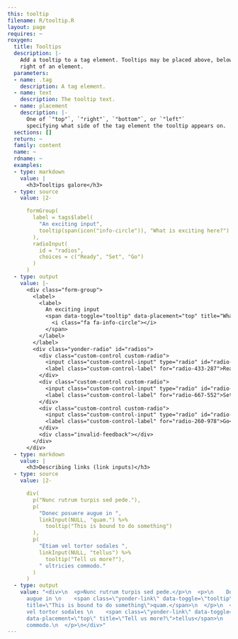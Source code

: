 ```yaml
---
this: tooltip
filename: R/tooltip.R
layout: page
requires: ~
roxygen:
  title: Tooltips
  description: |-
    Add a tooltip to a tag element. Tooltips may be placed above, below, left, or
    right of an element.
  parameters:
  - name: .tag
    description: A tag element.
  - name: text
    description: The tooltip text.
  - name: placement
    description: |-
      One of `"top"`, `"right"`, `"bottom"`, or `"left"`
      specifying what side of the tag element the tooltip appears on.
  sections: []
  return: ~
  family: content
  name: ~
  rdname: ~
  examples:
  - type: markdown
    value: |
      <h3>Tooltips galore</h3>
  - type: source
    value: |2-

      formGroup(
        label = tags$label(
          "An exciting input",
          tooltip(span(icon("info-circle")), "What is exciting here?")
        ),
        radioInput(
          id = "radios",
          choices = c("Ready", "Set", "Go")
        )
      )
  - type: output
    value: |-
      <div class="form-group">
        <label>
          <label>
            An exciting input
            <span data-toggle="tooltip" data-placement="top" title="What is exciting here?">
              <i class="fa fa-info-circle"></i>
            </span>
          </label>
        </label>
        <div class="yonder-radio" id="radios">
          <div class="custom-control custom-radio">
            <input class="custom-control-input" type="radio" id="radio-433-287" name="radios" data-value="Ready" checked/>
            <label class="custom-control-label" for="radio-433-287">Ready</label>
          </div>
          <div class="custom-control custom-radio">
            <input class="custom-control-input" type="radio" id="radio-667-552" name="radios" data-value="Set"/>
            <label class="custom-control-label" for="radio-667-552">Set</label>
          </div>
          <div class="custom-control custom-radio">
            <input class="custom-control-input" type="radio" id="radio-260-978" name="radios" data-value="Go"/>
            <label class="custom-control-label" for="radio-260-978">Go</label>
          </div>
          <div class="invalid-feedback"></div>
        </div>
      </div>
  - type: markdown
    value: |
      <h3>Describing links (link inputs)</h3>
  - type: source
    value: |2-

      div(
        p("Nunc rutrum turpis sed pede."),
        p(
          "Donec posuere augue in ",
          linkInput(NULL, "quam.") %>%
            tooltip("This is bound to do something")
        ),
        p(
          "Etiam vel tortor sodales ",
          linkInput(NULL, "tellus") %>%
            tooltip("Tell us more?"),
          " ultricies commodo."
        )
      )
  - type: output
    value: "<div>\n  <p>Nunc rutrum turpis sed pede.</p>\n  <p>\n    Donec posuere
      augue in \n    <span class=\"yonder-link\" data-toggle=\"tooltip\" data-placement=\"top\"
      title=\"This is bound to do something\">quam.</span>\n  </p>\n  <p>\n    Etiam
      vel tortor sodales \n    <span class=\"yonder-link\" data-toggle=\"tooltip\"
      data-placement=\"top\" title=\"Tell us more?\">tellus</span>\n     ultricies
      commodo.\n  </p>\n</div>"
---
```


